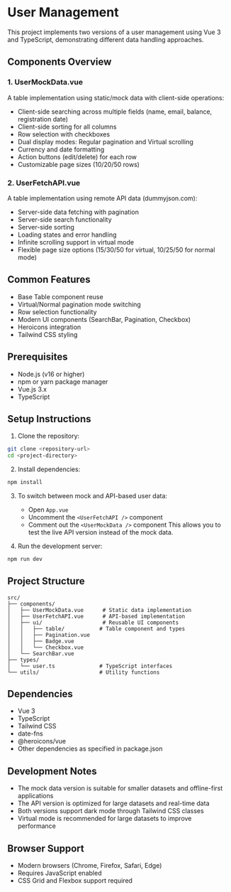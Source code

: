 # User Management

This project implements two versions of a user management using Vue 3 and TypeScript, demonstrating different data handling approaches.

## Components Overview

### 1. UserMockData.vue
A table implementation using static/mock data with client-side operations:
- Client-side searching across multiple fields (name, email, balance, registration date)
- Client-side sorting for all columns
- Row selection with checkboxes
- Dual display modes: Regular pagination and Virtual scrolling
- Currency and date formatting
- Action buttons (edit/delete) for each row
- Customizable page sizes (10/20/50 rows)

### 2. UserFetchAPI.vue
A table implementation using remote API data (dummyjson.com):
- Server-side data fetching with pagination
- Server-side search functionality
- Server-side sorting
- Loading states and error handling
- Infinite scrolling support in virtual mode
- Flexible page size options (15/30/50 for virtual, 10/25/50 for normal mode)

## Common Features
- Base Table component reuse
- Virtual/Normal pagination mode switching
- Row selection functionality
- Modern UI components (SearchBar, Pagination, Checkbox)
- Heroicons integration
- Tailwind CSS styling

## Prerequisites
- Node.js (v16 or higher)
- npm or yarn package manager
- Vue.js 3.x
- TypeScript

## Setup Instructions

1. Clone the repository:
```bash
git clone <repository-url>
cd <project-directory>
```

2. Install dependencies:
```bash
npm install
```

3. To switch between mock and API-based user data:
    - Open `App.vue`
    - Uncomment the `<UserFetchAPI />` component
    - Comment out the `<UserMockData />` component
      This allows you to test the live API version instead of the mock data.

4. Run the development server:
```bash
npm run dev
```

## Project Structure
```
src/
├── components/
│   ├── UserMockData.vue      # Static data implementation
│   ├── UserFetchAPI.vue      # API-based implementation
│   ├── ui/                   # Reusable UI components
│   │   ├── table/           # Table component and types
│   │   ├── Pagination.vue
│   │   ├── Badge.vue
│   │   └── Checkbox.vue
│   └── SearchBar.vue
├── types/
│   └── user.ts              # TypeScript interfaces
└── utils/                   # Utility functions
```

## Dependencies
- Vue 3
- TypeScript
- Tailwind CSS
- date-fns
- @heroicons/vue
- Other dependencies as specified in package.json

## Development Notes
- The mock data version is suitable for smaller datasets and offline-first applications
- The API version is optimized for large datasets and real-time data
- Both versions support dark mode through Tailwind CSS classes
- Virtual mode is recommended for large datasets to improve performance

## Browser Support
- Modern browsers (Chrome, Firefox, Safari, Edge)
- Requires JavaScript enabled
- CSS Grid and Flexbox support required
